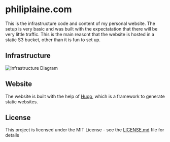 # philiplaine.com
This is the infrastructure code and content of my personal website. The setup is very basic and was built with the expectatation that there will be very little traffic. This is the main reasont that the website is hosted in a static S3 bucket, other than it is fun to set up.

## Infrastructure
![Infrastructure Diagram](https://cloudcraft.co/view/1b450d4c-5b11-4c44-a434-2527a91ba18f?key=YvXNNcy3lLczv5NgoDbQrQ&embed=true)

## Website
The website is built with the help of [Hugo](https://gohugo.io/), which is a framework to generate static websites.

## License
This project is licensed under the MIT License - see the [LICENSE.md](LICENSE.md) file for details

